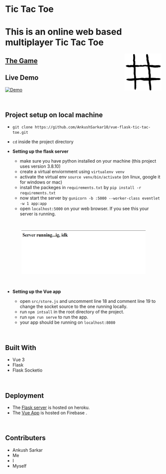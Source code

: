 # Tic Tac Toe

# This is an online web based multiplayer Tic Tac Toe

<img align="right" src="./public/icon.png" alt="drawing" width="120" height="120"/>

## <div align="left">[The Game](https://vue-flask-tic-tac-toe.web.app/)</div>

## Live Demo

<!-- [![Demo](./vidthumdnail.png)](https://www.youtube.com/watch?v=D4y1e6GeZhU) -->
[![Demo](<img src="./vidthumdnail.png" alt="drawing" width="120" height="120"/>)](https://www.youtube.com/watch?v=D4y1e6GeZhU)


<br/>

## **Project setup on local machine**

- `git clone https://github.com/AnkushSarkar10/vue-flask-tic-tac-toe.git`

- `cd` inside the project directory

- **Setting up the flask server**

  - make sure you have python installed on your machine (this project uses version 3.8.10)
  - create a virtual enviornment using `virtualenv venv`
  - activate the virtual env `source venv/bin/activate` (on linux, google it for windows or mac)
  - install the packeges in `requirements.txt` by `pip install -r requirements.txt`
  - now start the server by `gunicorn -b :5000 --worker-class eventlet -w 1 app:app`
  - open `localhost:5000` on your web browser. If you see this your server is running.

<br/>

<p align="center">
<img src="./server_running.png" alt="drawing" width="400" height="140"/>
</p>
<br/>

- **Setting up the Vue app**

    - open `src/store.js` and uncomment line 18 and comment line 19 to change the socket source to the one running locally.
    - run `npm intsall` in the root directory of the project.
    - run `npm run serve` to run the app.
    - your app should be running on `localhost:8080`

<br/>

## **Built With**

- Vue 3
- Flask
- Flask Socketio

<br/>

## **Deployment**

- The [Flask server](https://tictactoe-server-flask.herokuapp.com/) is hosted on heroku.
- The [Vue App](https://vue-flask-tic-tac-toe.web.app/) is hosted on Firebase .

<br/>

## **Contributers**

- Ankush Sarkar
- Me
- I
- Myself
